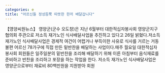 ```yaml
---
categories: e
title: "어르신들 정성듬뿍 따뜻한 한끼 배달갑니다"
---
```

【영양씨원뉴스】 영양군(군수 오도창)은 지난 6월부터 대한적십자봉사회 영양군지구협의회 주관으로 저소득 재가노인 식사배달사업을 추진하고 있다고 26일 밝혔다.저소득 재가노인 식사배달사업은 경제적 여건이 어렵거나 부득이한 사유로 식사를 거르는 거동불편 어르신 78가구에 직접 만든 밑반찬을 배달하는 사업이다.매주 월요일 대한적십자봉사회 회원들은 일주일분의 밑반찬을 조리해 배달하기 위해 이른 아침부터 음식재료를 준비하고 반찬을 조리하고 포장을 하는 작업을 한다. 저소득 재가노인 식사배달사업은 영양군으로부터 재료비 80백만원을 지원받아 회원